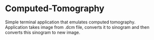 # Computed-Tomography
Simple terminal application that emulates computed tomography. 
Application takes image from .dcm file, converts it to sinogram and then converts this sinogram to new image. 
